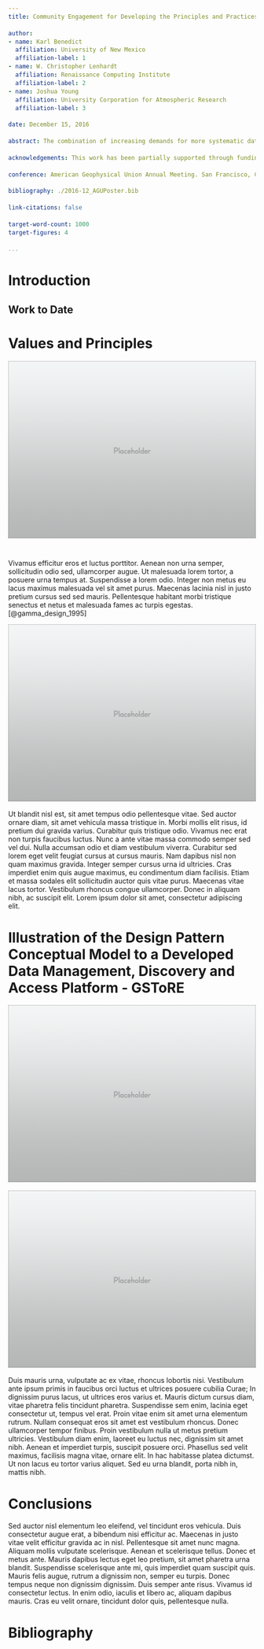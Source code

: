 ```yaml
---
title: Community Engagement for Developing the Principles and Practices of Agile Data Curation

author:
- name: Karl Benedict
  affiliation: University of New Mexico
  affiliation-label: 1
- name: W. Christopher Lenhardt
  affiliation: Renaissance Computing Institute
  affiliation-label: 2
- name: Joshua Young
  affiliation: University Corporation for Atmospheric Research
  affiliation-label: 3

date: December 15, 2016

abstract: The combination of increasing demands for more systematic data management planning in support of effective in-project data management, research data sharing, and long-term preservation of discovery and access; increasing volumes of data being created and used in research; and research support budgets that aren't increasing in proportion to these demands is creating a situation in which greater efficiencies and product-centered research data management workflows and processes are needed. Taking inspiration from the principles and practices of agile software development, the presenters of this poster are working towards the development of three sets of interdependent products. First, a set of *core principles* that have broad support within the community will be identified and/or developed from existing statements of principles; solicited from the broad community of research data creators, curators, and users; and derived from implicit principles exemplified by specific research data projects that have achieved notable success in enabling efficient use, preservation, discovery and reuse. Second, building upon the case studies identified and reviewed as part of the aforementioned process of identifying core data management principles, additional case studies are being sought that demonstrate effective research data management practices that are aligned with the identified principles and have resulted in well structured, effectively preserved, and documented data sets that are well-positioned for discovery and reuse by diverse users. And third, the development of a collection of research data curation design patterns that can provide structured guidance to researchers and data curators in developing workflows that deliver incremental increases in research data value through time, both to the researchers who are creating and using data for the first time and for future users of those data. This progression from values and principles through current exemplars to documented recommended practices *that are of sufficient specificity to be actionable* is anticipated to produce the theoretical *and* operational foundation needed for more efficient development and delivery of research data value. This greater efficiency has the potential to allow for the continued growth of the volume, diversity, and rate of creation within limited resources, while also enabling more effective collaboration among increasingly large and diverse research teams.

acknowledgements: This work has been partially supported through funding from the National Science Foundation (#IIA-1301346)

conference: American Geophysical Union Annual Meeting. San Francisco, CA. December 12-16, 2016. 

bibliography: ./2016-12_AGUPoster.bib

link-citations: false

target-word-count: 1000
target-figures: 4

...
```


# Introduction


 

## Work to Date

 

# Values and Principles

![Intersection of Research Lifecycle [@_how_2014] and Data Curation Lifecycle Actions [@digital_curation_centre_dcc_dcc_????] for .](placeholder.png)




# 

Vivamus efficitur eros et luctus porttitor. Aenean non urna semper, sollicitudin odio sed, ullamcorper augue. Ut malesuada lorem tortor, a posuere urna tempus at. Suspendisse a lorem odio. Integer non metus eu lacus maximus malesuada vel sit amet purus. Maecenas lacinia nisl in justo pretium cursus sed sed mauris. Pellentesque habitant morbi tristique senectus et netus et malesuada fames ac turpis egestas. [@gamma_design_1995]
 
![Proposed *Agile Data Curation* design pattern elements.](placeholder.png)


Ut blandit nisl est, sit amet tempus odio pellentesque vitae. Sed auctor ornare diam, sit amet vehicula massa tristique in. Morbi mollis elit risus, id pretium dui gravida varius. Curabitur quis tristique odio. Vivamus nec erat non turpis faucibus luctus. Nunc a ante vitae massa commodo semper sed vel dui. Nulla accumsan odio et diam vestibulum viverra. Curabitur sed lorem eget velit feugiat cursus at cursus mauris. Nam dapibus nisl non quam maximus gravida. Integer semper cursus urna id ultricies. Cras imperdiet enim quis augue maximus, eu condimentum diam facilisis. Etiam et massa sodales elit sollicitudin auctor quis vitae purus. Maecenas vitae lacus tortor. Vestibulum rhoncus congue ullamcorper. Donec in aliquam nibh, ac suscipit elit. Lorem ipsum dolor sit amet, consectetur adipiscing elit.  

# Illustration of the Design Pattern Conceptual Model to a Developed Data Management, Discovery and Access Platform - GSToRE


 
![The Geographic Storage, Transformation and Retrieval Engine (GSToRE) Platform .](placeholder.png)



![Mapping of the GSToRE Platform's Capabilities into a Set of Design Patterns.](placeholder.png)

Duis mauris urna, vulputate ac ex vitae, rhoncus lobortis nisi. Vestibulum ante ipsum primis in faucibus orci luctus et ultrices posuere cubilia Curae; In dignissim purus lacus, ut ultrices eros varius et. Mauris dictum cursus diam, vitae pharetra felis tincidunt pharetra. Suspendisse sem enim, lacinia eget consectetur ut, tempus vel erat. Proin vitae enim sit amet urna elementum rutrum. Nullam consequat eros sit amet est vestibulum rhoncus. Donec ullamcorper tempor finibus. Proin vestibulum nulla ut metus pretium ultricies. Vestibulum diam enim, laoreet eu luctus nec, dignissim sit amet nibh. Aenean et imperdiet turpis, suscipit posuere orci. Phasellus sed velit maximus, facilisis magna vitae, ornare elit. In hac habitasse platea dictumst. Ut non lacus eu tortor varius aliquet. Sed eu urna blandit, porta nibh in, mattis nibh.

# Conclusions

Sed auctor nisl elementum leo eleifend, vel tincidunt eros vehicula. Duis consectetur augue erat, a bibendum nisi efficitur ac. Maecenas in justo vitae velit efficitur gravida ac in nisl. Pellentesque sit amet nunc magna. Aliquam mollis vulputate scelerisque. Aenean et scelerisque tellus. Donec et metus ante. Mauris dapibus lectus eget leo pretium, sit amet pharetra urna blandit. Suspendisse scelerisque ante mi, quis imperdiet quam suscipit quis. Mauris felis augue, rutrum a dignissim non, semper eu turpis. Donec tempus neque non dignissim dignissim. Duis semper ante risus. Vivamus id consectetur lectus. In enim odio, iaculis et libero ac, aliquam dapibus mauris. Cras eu velit ornare, tincidunt dolor quis, pellentesque nulla.

# Bibliography
&nbsp;

